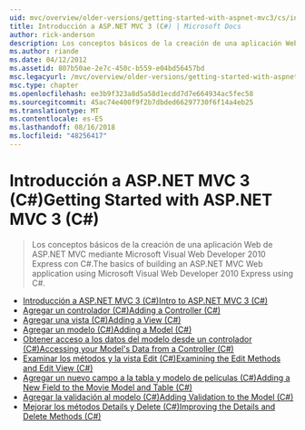 ```yaml
---
uid: mvc/overview/older-versions/getting-started-with-aspnet-mvc3/cs/index
title: Introducción a ASP.NET MVC 3 (C#) | Microsoft Docs
author: rick-anderson
description: Los conceptos básicos de la creación de una aplicación Web de ASP.NET MVC mediante Microsoft Visual Web Developer 2010 Express con C#.
ms.author: riande
ms.date: 04/12/2012
ms.assetid: 807b50ae-2e7c-450c-b559-e04bd56457bd
msc.legacyurl: /mvc/overview/older-versions/getting-started-with-aspnet-mvc3/cs
msc.type: chapter
ms.openlocfilehash: ee3b9f323a8d5a58d1ecdd7d7e664934ac5fec58
ms.sourcegitcommit: 45ac74e400f9f2b7dbded66297730f6f14a4eb25
ms.translationtype: MT
ms.contentlocale: es-ES
ms.lasthandoff: 08/16/2018
ms.locfileid: "48256417"
---
```

<a name="getting-started-with-aspnet-mvc-3-c"></a><span data-ttu-id="9f2f4-103">Introducción a ASP.NET MVC 3 (C#)</span><span class="sxs-lookup"><span data-stu-id="9f2f4-103">Getting Started with ASP.NET MVC 3 (C#)</span></span>
====================
> <span data-ttu-id="9f2f4-104">Los conceptos básicos de la creación de una aplicación Web de ASP.NET MVC mediante Microsoft Visual Web Developer 2010 Express con C#.</span><span class="sxs-lookup"><span data-stu-id="9f2f4-104">The basics of building an ASP.NET MVC Web application using Microsoft Visual Web Developer 2010 Express using C#.</span></span>


- [<span data-ttu-id="9f2f4-105">Introducción a ASP.NET MVC 3 (C#)</span><span class="sxs-lookup"><span data-stu-id="9f2f4-105">Intro to ASP.NET MVC 3 (C#)</span></span>](intro-to-aspnet-mvc-3.md)
- [<span data-ttu-id="9f2f4-106">Agregar un controlador (C#)</span><span class="sxs-lookup"><span data-stu-id="9f2f4-106">Adding a Controller (C#)</span></span>](adding-a-controller.md)
- [<span data-ttu-id="9f2f4-107">Agregar una vista (C#)</span><span class="sxs-lookup"><span data-stu-id="9f2f4-107">Adding a View (C#)</span></span>](adding-a-view.md)
- [<span data-ttu-id="9f2f4-108">Agregar un modelo (C#)</span><span class="sxs-lookup"><span data-stu-id="9f2f4-108">Adding a Model (C#)</span></span>](adding-a-model.md)
- [<span data-ttu-id="9f2f4-109">Obtener acceso a los datos del modelo desde un controlador (C#)</span><span class="sxs-lookup"><span data-stu-id="9f2f4-109">Accessing your Model's Data from a Controller (C#)</span></span>](accessing-your-models-data-from-a-controller.md)
- [<span data-ttu-id="9f2f4-110">Examinar los métodos y la vista Edit (C#)</span><span class="sxs-lookup"><span data-stu-id="9f2f4-110">Examining the Edit Methods and Edit View (C#)</span></span>](examining-the-edit-methods-and-edit-view.md)
- [<span data-ttu-id="9f2f4-111">Agregar un nuevo campo a la tabla y modelo de películas (C#)</span><span class="sxs-lookup"><span data-stu-id="9f2f4-111">Adding a New Field to the Movie Model and Table (C#)</span></span>](adding-a-new-field.md)
- [<span data-ttu-id="9f2f4-112">Agregar la validación al modelo (C#)</span><span class="sxs-lookup"><span data-stu-id="9f2f4-112">Adding Validation to the Model (C#)</span></span>](adding-validation-to-the-model.md)
- [<span data-ttu-id="9f2f4-113">Mejorar los métodos Details y Delete (C#)</span><span class="sxs-lookup"><span data-stu-id="9f2f4-113">Improving the Details and Delete Methods (C#)</span></span>](improving-the-details-and-delete-methods.md)
